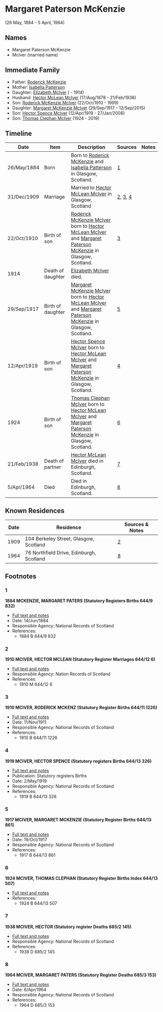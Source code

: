 ﻿---
layout: person
subject_key: i88610293
permalink: /people/i88610293
---

# Margaret Paterson McKenzie
(26 May, 1884 - 5 April, 1964)

## Names

* Margaret Paterson McKenzie
* McIver (married name)

## Immediate Family

* Father: [Roderick McKenzie](./@76793596@-roderick-mckenzie-b-d.md)
* Mother: [Isabella Patterson](./@24882788@-isabella-patterson-b-d.md)
* Daughter: [Elizabeth McIver](./@80366022@-elizabeth-mciver-b-d1914.md) ( - 1914)
* Husband: [Hector McLean McIver](./@62168745@-hector-mclean-mciver-b1878-8-17-d1938-2-21.md) (17/Aug/1878 - 21/Feb/1938)
* Son: [Roderick McKenzie McIver](./@90830540@-roderick-mckenzie-mciver-b1910-10-22-d1999.md) (22/Oct/1910 - 1999)
* Daughter: [Margaret McKenzie McIver](./@24380064@-margaret-mckenzie-mciver-b1917-9-29-d2015-9-12.md) (29/Sep/1917 - 12/Sep/2015)
* Son: [Hector Spence McIver](./@34334364@-hector-spence-mciver-b1919-4-12-d2008-1-27.md) (12/Apr/1919 - 27/Jan/2008)
* Son: [Thomas Clephan McIver](./@74287888@-thomas-clephan-mciver-b1924-d2019.md) (1924 - 2019)

## Timeline

Date | Item | Description | Sources | Notes
---|---|---|---|---
26/May/1884 | Born | Born to [Roderick McKenzie](./@76793596@-roderick-mckenzie-b-d.md) and [Isabella Patterson](./@24882788@-isabella-patterson-b-d.md) in Glasgow, Scotland. | [1](#1) | 
31/Dec/1909 | Marriage | Married to [Hector McLean McIver](./@62168745@-hector-mclean-mciver-b1878-8-17-d1938-2-21.md) in Glasgow, Scotland | [2](#2), [3](#3), [4](#4) | 
22/Oct/1910 | Birth of son | [Roderick McKenzie McIver](./@90830540@-roderick-mckenzie-mciver-b1910-10-22-d1999.md) born to [Hector McLean McIver](./@62168745@-hector-mclean-mciver-b1878-8-17-d1938-2-21.md) and [Margaret Paterson McKenzie](./@88610293@-margaret-paterson-mckenzie-b1884-5-26-d1964-4-5.md) in Glasgow, Scotland. | [3](#3) | 
1914 | Death of daughter | [Elizabeth McIver](./@80366022@-elizabeth-mciver-b-d1914.md) died. |  | 
29/Sep/1917 | Birth of daughter | [Margaret McKenzie McIver](./@24380064@-margaret-mckenzie-mciver-b1917-9-29-d2015-9-12.md) born to [Hector McLean McIver](./@62168745@-hector-mclean-mciver-b1878-8-17-d1938-2-21.md) and [Margaret Paterson McKenzie](./@88610293@-margaret-paterson-mckenzie-b1884-5-26-d1964-4-5.md) in Glasgow, Scotland. | [5](#5) | 
12/Apr/1919 | Birth of son | [Hector Spence McIver](./@34334364@-hector-spence-mciver-b1919-4-12-d2008-1-27.md) born to [Hector McLean McIver](./@62168745@-hector-mclean-mciver-b1878-8-17-d1938-2-21.md) and [Margaret Paterson McKenzie](./@88610293@-margaret-paterson-mckenzie-b1884-5-26-d1964-4-5.md) in Glasgow, Scotland. | [4](#4) | 
1924 | Birth of son | [Thomas Clephan McIver](./@74287888@-thomas-clephan-mciver-b1924-d2019.md) born to [Hector McLean McIver](./@62168745@-hector-mclean-mciver-b1878-8-17-d1938-2-21.md) and [Margaret Paterson McKenzie](./@88610293@-margaret-paterson-mckenzie-b1884-5-26-d1964-4-5.md) in Glasgow, Scotland. | [6](#6) | 
21/Feb/1938 | Death of partner | [Hector McLean McIver](./@62168745@-hector-mclean-mciver-b1878-8-17-d1938-2-21.md) died in Edinburgh, Scotland. | [7](#7) | 
5/Apr/1964 | Died | Died in Edinburgh, Scotland. | [8](#8) | 

## Known Residences

Date | Residence | Sources & Notes
---|---|---
1909 | 104 Berkeley Street, Glasgow, Scotland | [2](#2)
1964 | 76 Northfield Drive, Edinburgh, Scotland | [8](#8)

## Footnotes

### 1

**1884 MCKENZIE, MARGARET PATERS (Statutory Registers Births 644/9 832)**

* [Full text and notes](../sources/@45499690@-1884-mckenzie,-margaret-paters-statutory-registers-births-644-9-832-.md)
* Date: 14/Jun/1884
* Responsible Agency: National Records of Scotland
* References: 
  * 1884 B 644/9 832

### 2

**1910 MCIVER, HECTOR MCLEAN (Statutory Register Marriages 644/12 6)**

* [Full text and notes](../sources/@8363314@-1910-mciver,-hector-mclean-statutory-register-marriages-644-12-6-.md)
* Responsible Agency: Nation Records of Scotland
* References: 
  * 1910 M 644/12 6

### 3

**1910 MCIVER, RODERICK MCKENZ (Statutory Register Births 644/11 1226)**

* [Full text and notes](../sources/@78506594@-1910-mciver,-roderick-mckenz-statutory-register-births-644-11-1226-.md)
* Date: 11/Nov/1911
* Responsible Agency: National Records of Scotland
* References: 
  * 1910 B 644/11 1226

### 4

**1919 MCIVER, HECTOR SPENCE (Statutory registers Births 644/13 326)**

* [Full text and notes](../sources/@43040640@-1919-mciver,-hector-spence-statutory-registers-births-644-13-326-.md)
* Publication: Statutory registers Births
* Date: 2/May/1919
* Responsible Agency: National Records of Scotland
* References: 
  * 1919 B 644/13 326

### 5

**1917 MCIVER, MARGARET MCKENZIE (Statutory Register Births 644/13 861)**

* [Full text and notes](../sources/@40723520@-1917-mciver,-margaret-mckenzie-statutory-register-births-644-13-861-.md)
* Date: 19/Oct/1917
* Responsible Agency: National Records of Scotland
* References: 
  * 1917 B 644/13 861

### 6

**1924 MCIVER, THOMAS CLEPHAN (Statutory Register Births Index 644/13 507)**

* [Full text and notes](../sources/@3675766@-1924-mciver,-thomas-clephan-statutory-register-births-index-644-13-507-.md)
* References: 
  * 1924 B 644/13 507

### 7

**1938 MCIVER, HECTOR (Statutory register Deaths 685/2 145)**

* [Full text and notes](../sources/@21259320@-1938-mciver,-hector-statutory-register-deaths-685-2-145-.md)
* Responsible Agency: National Records of Scotland
* References: 
  * 1938 D 685/2 145

### 8

**1964 MCIVER, MARGARET PATERS (Statutory Register Deaths 685/3 153)**

* [Full text and notes](../sources/@13131704@-1964-mciver,-margaret-paters-statutory-register-deaths-685-3-153-.md)
* Date: 6/Apr/1964
* Responsible Agency: National Records of Scotland
* References: 
  * 1964 D 685/3 153

